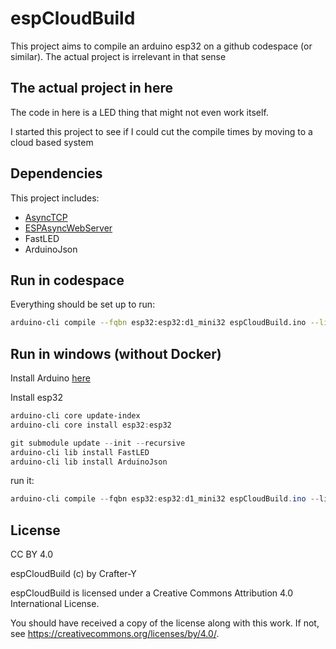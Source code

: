 # espCloudBuild

This project aims to compile an arduino esp32 on a github codespace (or similar). The actual project is irrelevant in that sense

## The actual project in here

The code in here is a LED thing that might not even work itself.

I started this project to see if I could cut the compile times by moving to a cloud based system

## Dependencies

This project includes:

- [AsyncTCP](https://github.com/ESP32Async/AsyncTCP.git)
- [ESPAsyncWebServer](https://github.com/ESP32Async/ESPAsyncWebServer)
- FastLED
- ArduinoJson

## Run in codespace

Everything should be set up to run:

```bash
arduino-cli compile --fqbn esp32:esp32:d1_mini32 espCloudBuild.ino --libraries ./lib --output-dir ./build
```

## Run in windows (without Docker)

Install Arduino [here](https://arduino.github.io/arduino-cli/latest/installation/)

Install esp32

```powershell
arduino-cli core update-index
arduino-cli core install esp32:esp32
```

```powershell
git submodule update --init --recursive
arduino-cli lib install FastLED
arduino-cli lib install ArduinoJson
```

run it:

```powershell
arduino-cli compile --fqbn esp32:esp32:d1_mini32 espCloudBuild.ino --libraries ./lib --output-dir ./build
```

## License

CC BY 4.0

espCloudBuild (c) by Crafter-Y

espCloudBuild is licensed under a
Creative Commons Attribution 4.0 International License.

You should have received a copy of the license along with this
work. If not, see <https://creativecommons.org/licenses/by/4.0/>.
